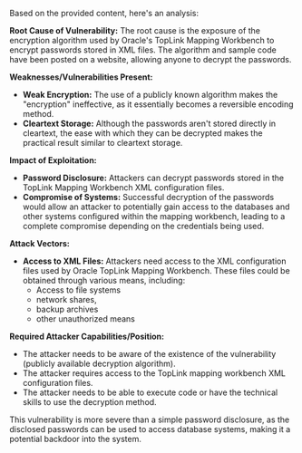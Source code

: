 Based on the provided content, here's an analysis:

**Root Cause of Vulnerability:**
The root cause is the exposure of the encryption algorithm used by Oracle's TopLink Mapping Workbench to encrypt passwords stored in XML files. The algorithm and sample code have been posted on a website, allowing anyone to decrypt the passwords.

**Weaknesses/Vulnerabilities Present:**
- **Weak Encryption:** The use of a publicly known algorithm makes the "encryption" ineffective, as it essentially becomes a reversible encoding method.
- **Cleartext Storage:** Although the passwords aren't stored directly in cleartext, the ease with which they can be decrypted makes the practical result similar to cleartext storage.

**Impact of Exploitation:**
- **Password Disclosure:** Attackers can decrypt passwords stored in the TopLink Mapping Workbench XML configuration files.
- **Compromise of Systems:** Successful decryption of the passwords would allow an attacker to potentially gain access to the databases and other systems configured within the mapping workbench, leading to a complete compromise depending on the credentials being used.

**Attack Vectors:**
- **Access to XML Files:** Attackers need access to the XML configuration files used by Oracle TopLink Mapping Workbench. These files could be obtained through various means, including:
   - Access to file systems
   - network shares,
   - backup archives
   - other unauthorized means

**Required Attacker Capabilities/Position:**
- The attacker needs to be aware of the existence of the vulnerability (publicly available decryption algorithm).
- The attacker requires access to the TopLink mapping workbench XML configuration files.
- The attacker needs to be able to execute code or have the technical skills to use the decryption method.

This vulnerability is more severe than a simple password disclosure, as the disclosed passwords can be used to access database systems, making it a potential backdoor into the system.